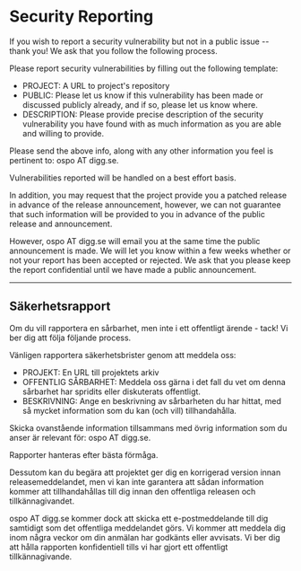 <!--
SPDX-FileCopyrightText: 2023 Digg - Agency for Digital Government

SPDX-License-Identifier: CC0-1.0
-->
# Security Reporting

If you wish to report a security vulnerability but not in a public issue -- thank you!
We ask that you follow the following process.

Please report security vulnerabilities by filling out the following template:

- PROJECT: A URL to project's repository
- PUBLIC: Please let us know if this vulnerability has been made or discussed publicly already, and if so, please let us know where.
- DESCRIPTION: Please provide precise description of the security vulnerability you have found with as much information as you are able and willing to provide.

Please send the above info, along with any other information you feel is pertinent to: ospo AT digg.se.

Vulnerabilities reported will be handled on a best effort basis.

In addition, you may request that the project provide you a patched release in advance of the release announcement, however, we can not guarantee that such information will be provided to you in advance of the public release and announcement.

However, ospo AT digg.se will email you at the same time the public announcement is made.
We will let you know within a few weeks whether or not your report has been accepted or rejected.
We ask that you please keep the report confidential until we have made a public announcement.

---

## Säkerhetsrapport

Om du vill rapportera en sårbarhet, men inte i ett offentligt ärende - tack!
Vi ber dig att följa följande process.

Vänligen rapportera säkerhetsbrister genom att meddela oss:

- PROJEKT: En URL till projektets arkiv
- OFFENTLIG SÅRBARHET: Meddela oss gärna i det fall du vet om denna sårbarhet har spridits eller diskuterats offentligt.
- BESKRIVNING: Ange en beskrivning av sårbarheten du har hittat, med så mycket information som du kan (och vill) tillhandahålla.

Skicka ovanstående information tillsammans med övrig information som du anser är relevant för: ospo AT digg.se.

Rapporter hanteras efter bästa förmåga.

Dessutom kan du begära att projektet ger dig en korrigerad version innan releasemeddelandet, men vi kan inte garantera att sådan information kommer att tillhandahållas till dig innan den offentliga releasen och tillkännagivandet.

ospo AT digg.se kommer dock att skicka ett e-postmeddelande till dig samtidigt som det offentliga meddelandet görs.
Vi kommer att meddela dig inom några veckor om din anmälan har godkänts eller avvisats.
Vi ber dig att hålla rapporten konfidentiell tills vi har gjort ett offentligt tillkännagivande.
